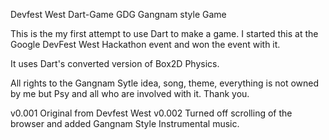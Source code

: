 Devfest West Dart-Game
GDG Gangnam style Game

This is the my first attempt to use Dart to make a game. I started this at the Google DevFest West Hackathon event and won the event with it.

It uses Dart's converted version of Box2D Physics.

All rights to the Gangnam Sytle idea, song, theme, everything is not owned by me but Psy and all who are involved with it. Thank you.

v0.001
Original from Devfest West
v0.002
Turned off scrolling of the browser and added Gangnam Style Instrumental music.